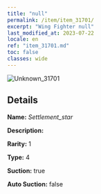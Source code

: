 ```yaml
---
title: "null"
permalink: /item/item_31701/
excerpt: "Wing Fighter null"
last_modified_at: 2023-07-22
locale: en
ref: "item_31701.md"
toc: false
classes: wide
---
```



 ![Unknown_31701](/images/item/Settlement_star_p.png)



## Details

 **Name:** *Settlement_star* 

 **Description:** 

 **Rarity:** 1 

 **Type:** 4 

 **Suction:** true 

 **Auto Suction:** false 


